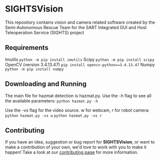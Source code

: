 # SIGHTSVision
This repository contains vision and camera related software created by the Semi-Autonomous Rescue Team for the SART Integrated GUI and Host Teleoperation Service (SIGHTS) project


## Requirements

Imutils ```python -m pip install imutils```
Scipy ```python -m pip install scipy```
OpenCV (version 3.4.13.47) ```pip install opencv-python==3.4.13.47```
Numpy ```python -m pip install numpy```


## Downloading and Running

The main file for hazmat detection is hazmat.py. Use the -h flag to see all the available parameters:
```python hazmat.py -h```

Use the -vs flag for the video source. w for webcam, r for robot camera:
```python hazmat.py -vs w```
```python hazmat.py -vs r```


## Contributing

If you have an idea, suggestion or bug report for **SIGHTSVision**, or want to make a contribution of your own, we'd love to work with you to make it happen! Take a look at our [contributing page](https://github.com/SFXRescue/.github/blob/master/CONTRIBUTING.md) for more information.

